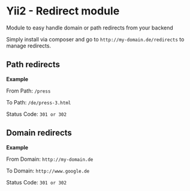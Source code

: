 Yii2 - Redirect module
======================

Module to easy handle domain or path redirects from your backend

Simply install via composer and go to `http://my-domain.de/redirects` to manage redirects.


## Path redirects

**Example**

From Path: `/press`

To Path: `/de/press-3.html`

Status Code: `301 or 302`



## Domain redirects

**Example**

From Domain: `http://my-domain.de`

To Domain: `http://www.google.de`

Status Code: `301 or 302`